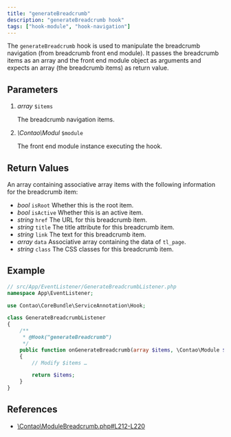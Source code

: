 ```yaml
---
title: "generateBreadcrumb"
description: "generateBreadcrumb hook"
tags: ["hook-module", "hook-navigation"]
---
```


The `generateBreadcrumb` hook is used to manipulate the breadcrumb navigation 
(from breadcrumb front end module). It passes the breadcrumb items as an array
and the front end module object as arguments and expects an array (the breadcrumb
items) as return value.


## Parameters

1. *array* `$items`

    The breadcrumb navigation items.

2. *\Contao\Modul* `$module`

    The front end module instance executing the hook.


## Return Values

An array containing associative array items with the following information
for the breadcrumb item:

* *bool* `isRoot` Whether this is the root item.
* *bool* `isActive` Whether this is an active item.
* *string* `href` The URL for this breadcrumb item.
* *string* `title` The title attribute for this breadcrumb item.
* *string* `link` The text for this breadcrumb item.
* *array* `data` Associative array containing the data of `tl_page`.
* *string* `class` The CSS classes for this breadcrumb item.


## Example

```php
// src/App/EventListener/GenerateBreadcrumbListener.php
namespace App\EventListener;

use Contao\CoreBundle\ServiceAnnotation\Hook;

class GenerateBreadcrumbListener
{
    /**
     * @Hook("generateBreadcrumb")
     */
    public function onGenerateBreadcrumb(array $items, \Contao\Module $module): array
    {
        // Modify $items …

        return $items;
    }
}
```


## References

* [\Contao\ModuleBreadcrumb.php#L212-L220](https://github.com/contao/contao/blob/4.7.6/core-bundle/src/Resources/contao/modules/ModuleBreadcrumb.php#L212-L220)
